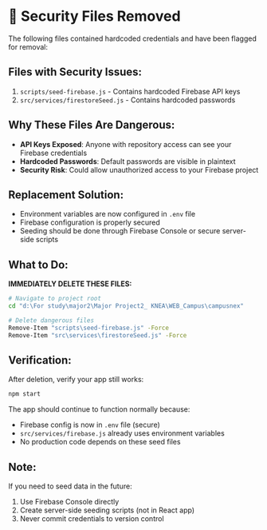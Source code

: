 # 🚨 Security Files Removed

The following files contained hardcoded credentials and have been flagged for removal:

## Files with Security Issues:
1. `scripts/seed-firebase.js` - Contains hardcoded Firebase API keys
2. `src/services/firestoreSeed.js` - Contains hardcoded passwords

## Why These Files Are Dangerous:
- **API Keys Exposed**: Anyone with repository access can see your Firebase credentials
- **Hardcoded Passwords**: Default passwords are visible in plaintext
- **Security Risk**: Could allow unauthorized access to your Firebase project

## Replacement Solution:
- Environment variables are now configured in `.env` file
- Firebase configuration is properly secured
- Seeding should be done through Firebase Console or secure server-side scripts

## What to Do:
**IMMEDIATELY DELETE THESE FILES:**

```bash
# Navigate to project root
cd "d:\For study\major2\Major Project2_ KNEA\WEB_Campus\campusnex"

# Delete dangerous files
Remove-Item "scripts\seed-firebase.js" -Force
Remove-Item "src\services\firestoreSeed.js" -Force
```

## Verification:
After deletion, verify your app still works:
```bash
npm start
```

The app should continue to function normally because:
- Firebase config is now in `.env` file (secure)
- `src/services/firebase.js` already uses environment variables
- No production code depends on these seed files

## Note:
If you need to seed data in the future:
1. Use Firebase Console directly
2. Create server-side seeding scripts (not in React app)
3. Never commit credentials to version control